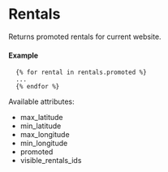 # Rentals

Returns promoted rentals for current website.

#### Example

~~~ liquid
  {% for rental in rentals.promoted %}
  ...
  {% endfor %}
~~~

Available attributes:

* max_latitude
* min_latitude
* max_longitude
* min_longitude
* promoted
* visible_rentals_ids
